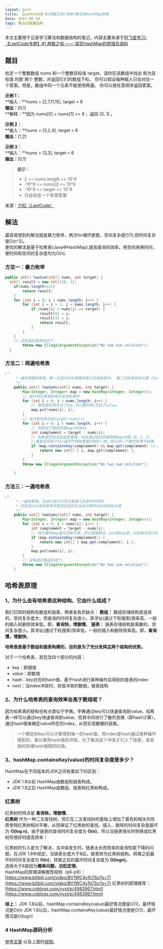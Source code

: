 ```yaml
---
layout: post
title: 【LeetCode】#1两数之和(简单)解法及HashMap原理
date: 2021-06-19
tags: 算法与数据结构
---
```


本文主要用于记录学习算法和数据结构的笔记，内容主要来源于[阿飞爱学习-【LeetCode专题】#1 两数之和 —— 探究HashMap的原理及源码](https://segmentfault.com/a/1190000039004835)

## 题目

给定一个整数数组 nums 和一个整数目标值 target，请你在该数组中找出 和为目标值 的那 两个 整数，并返回它们的数组下标。
你可以假设每种输入只会对应一个答案。但是，数组中同一个元素不能使用两遍。
你可以按任意顺序返回答案。

**示例 1：**  
**输入：**nums = [2,7,11,15], target = 9  
**输出：**[0,1]  
**解释：**因为 nums[0] + nums[1] == 9 ，返回 [0, 1] 。  

**示例 2：**  
**输入：**nums = [3,2,4], target = 6  
**输出：**[1,2]  

**示例 3：**  
**输入：**nums = [3,3], target = 6  
**输出：**[0,1]  

> **提示：**
>
> * 2 <= nums.length <= 10^4
> * -10^9 <= nums[i] <= 10^9
> * -10^9 <= target <= 10^9
> * 只会存在一个有效答案

来源：[力扣（LeetCode）](https://leetcode-cn.com/problems/two-sum)

## 解法

最容易想到的解法就是暴力枚举，两次for循环嵌套，空间复杂度O(1),但时间复杂度O(n^2)。  
更优的解法是基于哈希表(Java中HashMap),提高查询的效率，用空间来换时间，使时间和空间的复杂度均为O(n).

### 方法一：暴力枚举
```Java
public int[] twoSum(int[] nums, int target) {
  int[] result = new int[]{0, 1};
    if(nums.length==2){
        return result;
    }
    for (int i = 0; i < nums.length; i++) {
        for (int j = i + 1; j < nums.length; j++) {
            if (nums[i] + nums[j] == target) {
                result[0] = i;
                result[1] = j;
                return result;
            }
        }
    }
    // 没有返回值返回这个。
		throw new IllegalArgumentException("No two sum solution");
  }
```

### 方法二：两遍哈希表
```Java
/*
	 * 遍历两遍哈希表，第一次迭代将元素值和索引添加到表中， 第二次检查目标元素（target-nums[i]）是否存在表中。 目标元素不能是nums[i]本身。
	 */
	public int[] twoSums(int[] nums, int target) {
		Map<Integer, Integer> map = new HashMap<Integer, Integer>();
		// 迭代将元素值和索引添加到表中
		for (int i = 0; i < nums.length; i++) {
			// 数组里的项充当了key,for循环的i充当了value。
			map.put(nums[i], i);
		}
		// 迭代查找有没有target-nums[i]
		for (int i = 0; i < nums.length; i++) {
			// 判断这个值是否是map中的key
			int complement = target - nums[i];
			// 判断是否包含指定的键值，并且通过指定的键获取map的值（0，1，2）
			//看是否和这个for循环作用域里循环到的一样，防止同一个数的和等于结果。
			if (map.containsKey(complement) && map.get(complement) != i) {
				return new int[] { i, map.get(complement) };
			}
		}
		throw new IllegalArgumentException("No two sum solution");

	}
```

### 方法三：一遍哈希表
```Java
/*
	 * 一遍哈希表，在进行迭代并将元素插入到表中的同时，
	 * 还会回过头来检查表中是否已经存在当前元素所对应的目标元素
	 */
	public int[] twoSums(int[] nums, int target) {
		Map<Integer, Integer> map = new HashMap<Integer, Integer>();
		for (int i = 0; i < nums[i]; i++) {
			int complement = target - nums[i];
			// 因为最初map里并没有元素，所以直接跳过，put到map里，以后每次运行到这的时候，就会去已经有数据的map里查找。
			if (map.containsKey(complement)) {
				return new int[] { map.get(complement), i };
			}
			map.put(nums[i], i);
		}
		// 没有返回值返回这个。
		throw new IllegalArgumentException("No two sum solution");
	}
```

## 哈希表原理

### 1、为什么会有哈希表这种结构、它由什么组成？

我们已知的结构有数组和链表，两者各有优缺点：
**数组：** 数组存储结构是连续的，空间复杂度大，但查询的时间复杂度小。其寻址(通过下标搜索)效率高，一般的插入和删除效率低。即，**查询快，增删慢**。
**链表：** 链表存储结构是离散的，空间复杂度小。其寻址(通过下标搜索)效率低，一般的插入和删除效率高。即，**查询慢，增删快**。

**哈希表是基于数组和链表构建的，目的是为了充分发挥这两个结构的优势。**

对于一个哈希表，其包含四个部分的内容：

* key：即键值
* value：即数值
* hash：key对应的hash值，基于hash进行某种操作后得到的是表的index
* next：当index冲突时，存放冲突的数据，链表结构

### 2、为什么哈希表的查询效率会高于数组呢？

因为哈希表的结构也有点类似于字典。字典通过key可以快速查询到value，哈希表一样可以通过key快速查询到value，但其中间进行了散列变换（即hash计算），通过hash值来确定value所在的index，从而实现数据的获取。

> 一个确定的key可以计算得到唯一的hash值，而index是hash通过某种操作得到的，难以难免hash值的冲突，为了解决这个冲突才引入了链表，来高效的存储hash值相同的值。

### 3、hashMap.containsKey(value)的时间复杂度是多少？

HashMap在不同版本的JDK之间有着如下的区别：

* JDK 1.8以前 HashMap由数组和链表构成。
* JDK 1.8之后 HashMap由数组、链表和红黑树构成。

### 红黑树

红黑树的特点是 **查询快，增删慢**。  
**红黑树** 作为一种二叉查找树，但它在二叉查找树的基础上增加了着色和相关的性质使得红黑树相对平衡，从而保证了红黑树的查找、插入、删除的时间复杂度最坏为 **O(log n)**。由于链表的查询时间复杂度为 **O(n)**，所以当链表很长时转换成红黑树将很好的提高效率！  

红黑树的引入是为了解决，当冲突发生时，链表太长而带来的查询性能下降的问题。在JDK 1.8中规定，当链表长度大于8后，链表转为红黑树结构。转换之前最坏的时间复杂度为 **O(n)**，转换之后的最坏时间复杂度为 **O(logn)**。  
选择大于8是因为**概率问题，泊松定理**。  
HashMap的原理讲解推荐视频（p6-p9）：[https://www.bilibili.com/video/BV1WC4y1h7So?p=7](https://www.bilibili.com/video/BV1WC4y1h7So?p=7)
红黑树的原理推荐：[https://www.cnblogs.com/yyxt/p/4983967.html](https://www.cnblogs.com/yyxt/p/4983967.html)

**综上：**
JDK 1.8以前，hashMap.containsKey(value)最好情况便是O(1)，最坏情况是O(n)
JDK 1.8以后，hashMap.containsKey(value)最好情况便是O(1)，最坏情况是O(logn)

### 4 HashMap源码分析
[参考文章](https://blog.csdn.net/qingtian_1993/article/details/80763381)
以及上面的[视频](https://www.bilibili.com/video/BV1WC4y1h7So?p=7)。
